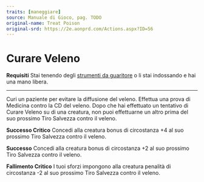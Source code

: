 ```yaml
---
traits: [maneggiare]
source: Manuale di Gioco, pag. TODO
original-name: Treat Poison
original-srd: https://2e.aonprd.com/Actions.aspx?ID=56
---
```


# Curare Veleno

**Requisiti** Stai tenendo degli
[strumenti da guaritore](/equipaggiamento/equipaggiamenti-da-avventura/strumenti-da-guaritore)
o li stai indossando e hai una mano libera.

---

Curi un paziente per evitare la diffusione del veleno. Effettua una prova di
Medicina contro la CD del veleno. Dopo che hai effettuato un tentativo di Curare
Veleno su di una creatura, non puoi effettuarne un altro prima del suo prossimo
Tiro Salvezza contro il veleno.

**Successo Critico** Concedi alla creatura bonus di circostanza +4 al suo
prossimo Tiro Salvezza contro il veleno.

**Successo** Concedi alla creatura bonus di circostanza +2 al suo prossimo Tiro
Salvezza contro il veleno.

**Fallimento Critico** I tuoi sforzi impongono alla creatura penalità di
circostanza -2 al suo prossimo Tiro Salvezza contro il veleno.
